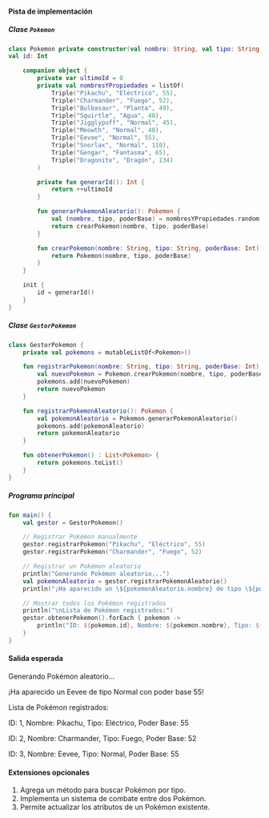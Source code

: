 #### **Pista de implementación**

##### **Clase `Pokemon`**

```kotlin 
class Pokemon private constructor(val nombre: String, val tipo: String, val poderBase: Int) {
val id: Int

    companion object {
        private var ultimoId = 0
        private val nombresYPropiedades = listOf(
            Triple("Pikachu", "Eléctrico", 55),
            Triple("Charmander", "Fuego", 52),
            Triple("Bulbasaur", "Planta", 49),
            Triple("Squirtle", "Agua", 48),
            Triple("Jigglypuff", "Normal", 45),
            Triple("Meowth", "Normal", 40),
            Triple("Eevee", "Normal", 55),
            Triple("Snorlax", "Normal", 110),
            Triple("Gengar", "Fantasma", 65),
            Triple("Dragonite", "Dragón", 134)
        )

        private fun generarId(): Int {
            return ++ultimoId
        }

        fun generarPokemonAleatorio(): Pokemon {
            val (nombre, tipo, poderBase) = nombresYPropiedades.random()
            return crearPokemon(nombre, tipo, poderBase)
        }

        fun crearPokemon(nombre: String, tipo: String, poderBase: Int): Pokemon {
            return Pokemon(nombre, tipo, poderBase)
        }
    }

    init {
        id = generarId()
    }
}
```
##### **Clase `GestorPokemon`**
```kotlin 
class GestorPokemon {
    private val pokemons = mutableListOf<Pokemon>()

    fun registrarPokemon(nombre: String, tipo: String, poderBase: Int): Pokemon {
        val nuevoPokemon = Pokemon.crearPokemon(nombre, tipo, poderBase)
        pokemons.add(nuevoPokemon)
        return nuevoPokemon
    }

    fun registrarPokemonAleatorio(): Pokemon {
        val pokemonAleatorio = Pokemon.generarPokemonAleatorio()
        pokemons.add(pokemonAleatorio)
        return pokemonAleatorio
    }

    fun obtenerPokemon() : List<Pokemon> {
        return pokemons.toList()
    }
}

```

##### **Programa principal**
```kotlin
fun main() {
    val gestor = GestorPokemon()

    // Registrar Pokémon manualmente
    gestor.registrarPokemon("Pikachu", "Eléctrico", 55)
    gestor.registrarPokemon("Charmander", "Fuego", 52)

    // Registrar un Pokémon aleatorio
    println("Generando Pokémon aleatorio...")
    val pokemonAleatorio = gestor.registrarPokemonAleatorio()
    println("¡Ha aparecido un \${pokemonAleatorio.nombre} de tipo \${pokemonAleatorio.tipo} con poder base \${pokemonAleatorio.poderBase}!")

    // Mostrar todos los Pokémon registrados
    println("\nLista de Pokémon registrados:")
    gestor.obtenerPokemon().forEach { pokemon ->
        println("ID: ${pokemon.id}, Nombre: ${pokemon.nombre}, Tipo: ${pokemon.tipo}, Poder Base: ${pokemon.poderBase}")
    }
}

```

#### **Salida esperada**

Generando Pokémon aleatorio...

¡Ha aparecido un Eevee de tipo Normal con poder base 55\!

Lista de Pokémon registrados:

ID: 1, Nombre: Pikachu, Tipo: Eléctrico, Poder Base: 55

ID: 2, Nombre: Charmander, Tipo: Fuego, Poder Base: 52

ID: 3, Nombre: Eevee, Tipo: Normal, Poder Base: 55

#### **Extensiones opcionales**

1. Agrega un método para buscar Pokémon por tipo.  
2. Implementa un sistema de combate entre dos Pokémon.  
3. Permite actualizar los atributos de un Pokémon existente.

